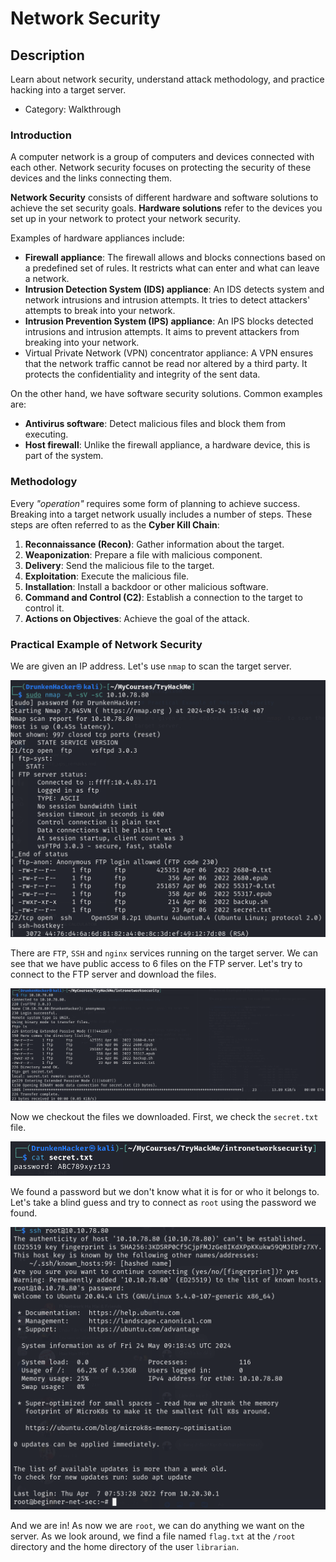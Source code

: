 # Network Security

## Description

Learn about network security, understand attack methodology, and practice hacking into a target server.  
* Category: Walkthrough

### Introduction

A computer network is a group of computers and devices connected with each other. Network security focuses on protecting the security of these devices and the links connecting them.

**Network Security** consists of different hardware and software solutions to achieve the set security goals. **Hardware solutions** refer to the devices you set up in your network to protect your network security.

Examples of hardware appliances include:
* **Firewall appliance**: The firewall allows and blocks connections based on a predefined set of rules. It restricts what can enter and what can leave a network.
* **Intrusion Detection System (IDS) appliance**: An IDS detects system and network intrusions and intrusion attempts. It tries to detect attackers' attempts to break into your network.
* **Intrusion Prevention System (IPS) appliance**: An IPS blocks detected intrusions and intrusion attempts. It aims to prevent attackers from breaking into your network.
* Virtual Private Network (VPN) concentrator appliance: A VPN ensures that the network traffic cannot be read nor altered by a third party. It protects the confidentiality and integrity of the sent data.

On the other hand, we have software security solutions. Common examples are:
* **Antivirus software**: Detect malicious files and block them from executing.
* **Host firewall**: Unlike the firewall appliance, a hardware device, this is part of the system.

### Methodology

Every *"operation"* requires some form of planning to achieve success. Breaking into a target network usually includes a number of steps. These steps are often referred to as the **Cyber Kill Chain**:
1. **Reconnaissance (Recon)**: Gather information about the target.
2. **Weaponization**: Prepare a file with malicious component.
3. **Delivery**: Send the malicious file to the target.
4. **Exploitation**: Execute the malicious file.
5. **Installation**: Install a backdoor or other malicious software.
6. **Command and Control (C2)**: Establish a connection to the target to control it.
7. **Actions on Objectives**: Achieve the goal of the attack.

### Practical Example of Network Security

We are given an IP address. Let's use `nmap` to scan the target server.

![](nmap-scan.png)

There are `FTP`, `SSH` and `nginx` services running on the target server. We can see that we have public access to 6 files on the FTP server. Let's try to connect to the FTP server and download the files.

![](download-files.png)

Now we checkout the files we downloaded. First, we check the `secret.txt` file.

![](password-leaked.png)

We found a password but we don't know what it is for or who it belongs to. Let's take a blind guess and try to connect as `root` using the password we found.

![](rooted.png)

And we are in! As now we are `root`, we can do anything we want on the server. As we look around, we find a file named `flag.txt` at the `/root` directory and the home directory of the user `librarian`.